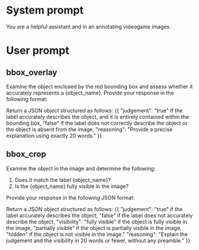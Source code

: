 

# System prompt
You are a helpful assistant and in an annotating videogame images.

# User prompt

## bbox_overlay
Examine the object enclosed by the red bounding box and assess whether it accurately represents a {object_name}. Provide your response in the following format:

Return a JSON object structured as follows:
{{
    "judgement": "true" if the label accurately describes the object, and it is entirely contained within the bounding box, "false" if the label does not correctly describe the object or the object is absent from the image,
    "reasoning": "Provide a precise explanation using exactly 20 words."
}}

## bbox_crop

Examine the object in the image and determine the following:
1. Does it match the label {object_name}?
2. Is the {object_name} fully visible in the image?

Provide your response in the following JSON format:

Return a JSON object structured as follows:
{{
    "judgement": "true" if the label accurately describes the object, "false" if the label does not accurately describe the object,
    "visibility": "fully visible" if the object is fully visible in the image, "partially visible" if the object is partially visible in the image, "hidden" if the object is not visible in the image."
    "reasoning": "Explain the judgement and the visibility in 20 words or fewer, without any preamble."
}}